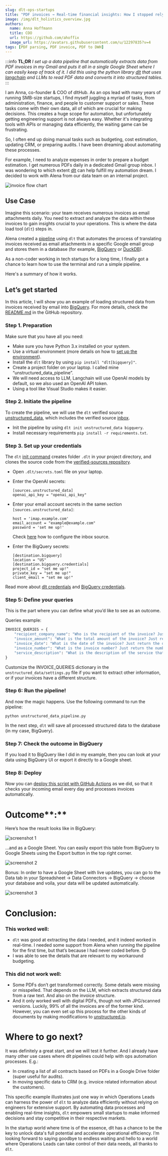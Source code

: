 ```yaml
---
slug: dlt-ops-startups
title: "PDF invoices → Real-time financial insights: How I stopped relying on an engineer to automate my workflow and learnt to do it myself"
image: /img/dlt_holistics_overview.jpg
authors:
  name: Anna Hoffmann
  title: COO
  url: https://github.com/ahoffix
  image_url: https://avatars.githubusercontent.com/u/12297835?v=4
tags: [PDF parsing, PDF invoice, PDF to DWH]
---
```


:::info
**TL;DR** *I set up a data pipeline that automatically extracts data from PDF invoices in my Gmail and puts it all in a single Google Sheet where I can easily keep of track of it. I did this using the python library [dlt](https://dlthub.com/docs/intro) that uses [langchain](https://www.langchain.com/) and LLMs to read PDF data and converts it into structured tables.*
:::

I am Anna, co-founder & COO of dltHub. As an ops lead with many years of running SMB-size startups, I find myself juggling a myriad of tasks, from administration, finance, and people to customer support or sales. These tasks come with their own data, all of which are crucial for making decisions. This creates a huge scope for automation, but unfortunately getting engineering support is not always easy. Whether it's integrating tools with APIs or managing data efficiently, the waiting game can be frustrating.

So, I often end up doing manual tasks such as budgeting, cost estimation, updating CRM, or preparing audits. I have been dreaming about automating these processes.

For example, I need to analyze expenses in order to prepare a budget estimation. I get numerous PDFs daily in a dedicated Gmail group inbox. I was wondering to which extent [dlt](https://github.com/dlt-hub/dlt) can help fulfill my automation dream. I decided to work with Alena from our data team on an internal project.

![invoice flow chart](/img/invoice_flowchart.png)

## Use Case

Imagine this scenario: your team receives numerous invoices as email attachments daily. You need to extract and analyze the data within these invoices to gain insights crucial to your operations. This is where the data load tool (`dlt`) steps in.

Alena created a [pipeline](https://github.com/dlt-hub/dlt_invoices) using `dlt` that automates the process of translating invoices received as email attachments in a specific Google email group and stores them in a database (for example, [BigQuery](https://dlthub.com/docs/dlt-ecosystem/destinations/bigquery) or [DuckDB](https://dlthub.com/docs/dlt-ecosystem/destinations/duckdb)).

As a non-coder working in tech startups for a long time, I finally got a chance to learn how to use the terminal and run a simple pipeline.

Here's a summary of how it works.

## Let’s get started

In this article, I will show you an example of loading structured data from invoices received by email into [BigQuery](https://dlthub.com/docs/dlt-ecosystem/destinations/bigquery). For more details, check the [README.md](https://github.com/dlt-hub/dlt_invoices) in the GitHub repository.

### Step 1. Preparation

Make sure that you have all you need:

- Make sure you have Python 3.x installed on your system.
- Use a virtual environment (more details on how to [set up the environment](https://dlthub.com/docs/reference/installation#set-up-environment)).
- Install the `dlt` library by using `pip install "dlt[bigquery]"`.
- Create a project folder on your laptop. I called mine “unstructured_data_pipeline”.
- We will need access to LLM, Langchain will use OpenAI models by default, so we also used an OpenAI API token.
- Using a tool like Visual Studio makes it easier.

### Step 2. Initiate the pipeline

To create the pipeline, we will use the `dlt` verified source [unstructured_data](https://github.com/dlt-hub/verified-sources/blob/master/sources/unstructured_data/README.md), which includes the verified source [inbox](https://github.com/dlt-hub/verified-sources/blob/master/sources/unstructured_data/inbox/README.md).

- Init the pipeline by using `dlt init unstructured_data bigquery`.
- Install necessary requirements `pip install -r requirements.txt`.

### Step 3. Set up your credentials

The `dlt` [init command](https://dlthub.com/docs/reference/command-line-interface#dlt-init) creates folder `.dlt` in your project directory, and clones the source code from the [verified-sources repository](https://github.com/dlt-hub/verified-sources).

- Open `.dlt/secrets.toml` file on your laptop.
- Enter the OpenAI secrets:

    ```
    [sources.unstructured_data]
    openai_api_key = "openai_api_key"
    ```

- Enter your email account secrets in the same section `[sources.unstructured_data]`:

    ```
    host = 'imap.example.com'
    email_account = "example@example.com"
    password = 'set me up!'
    ```

  Check [here](https://github.com/dlt-hub/dlt_invoices#configure-inbox-source) how to configure the inbox source.

- Enter the BigQuery secrets:

    ```
    [destination.bigquery]
    location = "US"
    [destination.bigquery.credentials]
    project_id = "set me up!"
    private_key = "set me up!"
    client_email = "set me up!"
    ```


Read more about [dlt credentials](https://dlthub.com/docs/general-usage/credentials) and [BigQuery credentials](https://dlthub.com/docs/dlt-ecosystem/destinations/bigquery).

### Step 5: Define your queries

This is the part where you can define what you’d like to see as an outcome.

Queries example:

```python
INVOICE_QUERIES = {
    "recipient_company_name": "Who is the recipient of the invoice? Just return the name. If you don't know, then return None",
    "invoice_amount": "What is the total amount of the invoice? Just return the amount as decimal number, no currency or text. If you don't know, then return None",
    "invoice_date": "What is the date of the invoice? Just return the date. If you don't know, then return None",
    "invoice_number": "What is the invoice number? Just return the number. If you don't know, then return None",
    "service_description": "What is the description of the service that this invoice is for? Just return the description. If you don't know, then return None",
}
```

Customize the INVOICE_QUERIES dictionary in the `unstructured_data/settings.py` file if you want to extract other information, or if your invoices have a different structure.

### Step 6: Run the pipeline!

And now the magic happens. Use the following command to run the pipeline:

```shell
python unstructured_data_pipeline.py
```

In the next step, `dlt` will save all processed structured data to the database (in my case, BigQuery).

### Step 7: Check the outcome in BigQuery

If you load it to BigQuery like I did in my example, then you can look at your data using BigQuery UI or export it directly to a Google sheet.

### Step 8: Deploy

Now you can [deploy this script with GitHub Actions](https://dlthub.com/docs/walkthroughs/deploy-a-pipeline/deploy-with-github-actions) as we did, so that it checks your incoming email every day and processes invoices automatically.

# Outcome**:**

Here’s how the result looks like in BigQuery:

![screenshot 1](/img/pdf_parse_outcome_1.png)

…and as a Google Sheet. You can easily export this table from BigQuery to Google Sheets using the Export button in the top right corner.

![screenshot 2](/img/pdf_parse_outcome_2.png)

Bonus: In order to have a Google Sheet with live updates, you can go to the Data tab in your
Spreadsheet → Data Connectors → BigQuery → choose your database and voila, your data will be updated automatically.

![screenshot 3](/img/pdf_parse_outcome_3.png)

# **Conclusion:**

### **This worked well:**

- `dlt` was good at extracting the data I needed, and it indeed worked in real-time. I needed some support from Alena when running the pipeline for the first time, but that’s because I had never coded before. 😊
- I was able to see the details that are relevant to my workaround budgeting.

### **This did not work well:**

- Some PDFs don’t get transformed correctly. Some details were missing or misspelled. That depends on the LLM, which extracts structured data from a raw text. And also on the invoice structure.
- And it only worked well with digital PDFs, though not with JPG/scanned versions. Luckily, 99% of all the invoices are of the former kind. However, you can even set up this process for the other kinds of documents by making modifications to [unstructured.io](https://unstructured.io/).

# Where to go next?

It was definitely a great start, and we will test it further. And I already have many other use cases where dlt pipelines could help with ops automation processes. E.g.:

- In creating a list of all contracts based on PDFs in a Google Drive folder (super useful for audits).
- In moving specific data to CRM (e.g. invoice related information about the customers).

This specific example illustrates just one way in which Operations Leads can harness the power of `dlt` to analyze data efficiently without relying on engineers for extensive support. By automating data processes and enabling real-time insights, `dlt` empowers small startups to make informed decisions and stay competitive in their respective markets.

In the startup world where time is of the essence, dlt has a chance to be the key to unlock data's full potential and accelerate operational efficiency. I’m looking forward to saying goodbye to endless waiting and hello to a world where Operations Leads can take control of their data needs, all thanks to `dlt`.